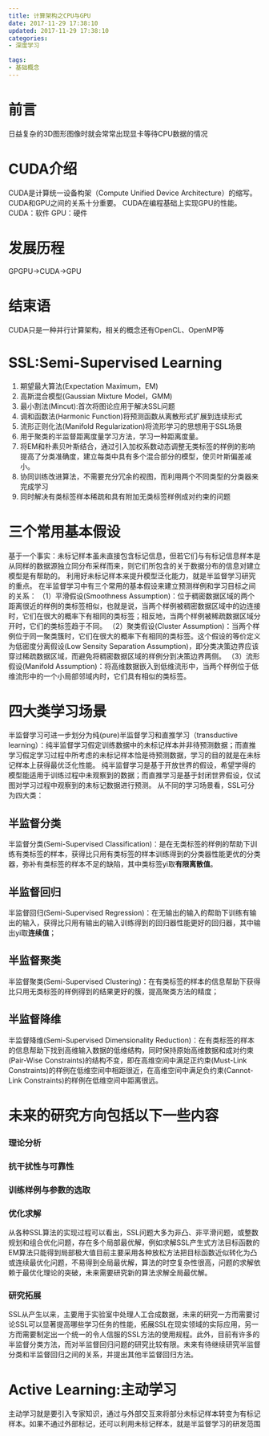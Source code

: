 ```yaml
---
title: 计算架构之CPU与GPU
date: 2017-11-29 17:38:10
updated: 2017-11-29 17:38:10
categories:
- 深度学习

tags:
- 基础概念
---
```

# 前言
日益复杂的3D图形图像时就会常常出现显卡等待CPU数据的情况

<!-- more -->

# CUDA介绍
CUDA是计算统一设备构架（Compute Unified Device Architecture）的缩写。
CUDA和GPU之间的关系十分重要。
CUDA在编程基础上实现GPU的性能。
CUDA：软件
GPU：硬件
# 发展历程
GPGPU->CUDA->GPU

# 结束语
CUDA只是一种并行计算架构，相关的概念还有OpenCL、OpenMP等

# SSL:Semi-Supervised Learning
1. 期望最大算法(Expectation Maximum，EM)
2. 高斯混合模型(Gaussian Mixture Model，GMM)
3. 最小割法(Mincut):首次将图论应用于解决SSL问题
4. 调和函数法(Harmonic Function)将预测函数从离散形式扩展到连续形式
5. 流形正则化法(Manifold Regularization)将流形学习的思想用于SSL场景
6. 用于聚类的半监督距离度量学习方法，学习一种距离度量。
7. 将EM和朴素贝叶斯结合，通过引入加权系数动态调整无类标签的样例的影响提高了分类准确度，建立每类中具有多个混合部分的模型，使贝叶斯偏差减小。
8. 协同训练改进算法，不需要充分冗余的视图，而利用两个不同类型的分类器来完成学习
9. 同时解决有类标签样本稀疏和具有附加无类标签样例成对约束的问题

# 三个常用基本假设
基于一个事实：未标记样本虽未直接包含标记信息，但若它们与有标记信息样本是从同样的数据源独立同分布采样而来，则它们所包含的关于数据分布的信息对建立模型是有帮助的。
利用好未标记样本来提升模型泛化能力，就是半监督学习研究的重点。
在半监督学习中有三个常用的基本假设来建立预测样例和学习目标之间的关系：
（1）平滑假设(Smoothness Assumption)：位于稠密数据区域的两个距离很近的样例的类标签相似，也就是说，当两个样例被稠密数据区域中的边连接时，它们在很大的概率下有相同的类标签；相反地，当两个样例被稀疏数据区域分开时，它们的类标签趋于不同。
（2）聚类假设(Cluster Assumption)：当两个样例位于同一聚类簇时，它们在很大的概率下有相同的类标签。这个假设的等价定义为低密度分离假设(Low Sensity Separation Assumption)，即分类决策边界应该穿过稀疏数据区域，而避免将稠密数据区域的样例分到决策边界两侧。
（3）流形假设(Manifold Assumption)：将高维数据嵌入到低维流形中，当两个样例位于低维流形中的一个小局部邻域内时，它们具有相似的类标签。

# 四大类学习场景
半监督学习可进一步划分为纯(pure)半监督学习和直推学习（transductive learning）：纯半监督学习假定训练数据中的未标记样本并非待预测数据；而直推学习假定学习过程中所考虑的未标记样本恰是待预测数据，学习的目的就是在未标记样本上获得最优泛化性能。
纯半监督学习是基于开放世界的假设，希望学得的模型能适用于训练过程中未观察到的数据；而直推学习是基于封闭世界假设，仅试图对学习过程中观察到的未标记数据进行预测。
从不同的学习场景看，SSL可分为四大类：
## 半监督分类
半监督分类(Semi-Supervised Classification)：是在无类标签的样例的帮助下训练有类标签的样本，获得比只用有类标签的样本训练得到的分类器性能更优的分类器，弥补有类标签的样本不足的缺陷，其中类标签yi取**有限离散值**。
## 半监督回归
半监督回归(Semi-Supervised Regression)：在无输出的输入的帮助下训练有输出的输入，获得比只用有输出的输入训练得到的回归器性能更好的回归器，其中输出yi取**连续值**；
## 半监督聚类
半监督聚类(Semi-Supervised Clustering)：在有类标签的样本的信息帮助下获得比只用无类标签的样例得到的结果更好的簇，提高聚类方法的精度；
## 半监督降维
半监督降维(Semi-Supervised Dimensionality Reduction)：在有类标签的样本的信息帮助下找到高维输入数据的低维结构，同时保持原始高维数据和成对约束(Pair-Wise Constraints)的结构不变，即在高维空间中满足正约束(Must-Link Constraints)的样例在低维空间中相距很近，在高维空间中满足负约束(Cannot-Link Constraints)的样例在低维空间中距离很远。
# 未来的研究方向包括以下一些内容
### 理论分析
### 抗干扰性与可靠性
### 训练样例与参数的选取
### 优化求解
从各种SSL算法的实现过程可以看出，SSL问题大多为非凸、非平滑问题，或整数规划和组合优化问题，存在多个局部最优解，例如求解SSL产生式方法目标函数的EM算法只能得到局部极大值目前主要采用各种放松方法把目标函数近似转化为凸或连续最优化问题，不易得到全局最优解，算法的时空复杂性很高，问题的求解依赖于最优化理论的突破，未来需要研究新的算法求解全局最优解。
### 研究拓展
SSL从产生以来，主要用于实验室中处理人工合成数据，未来的研究一方而需要讨论SSL可以显著提高哪些学习任务的性能，拓展SSL在现实领域的实际应用，另一方而需要制定出一个统一的令人信服的SSL方法的使用规程。此外，目前有许多的半监督分类方法，而对半监督回归问题的研究比较有限。未来有待继续研究半监督分类和半监督回归之间的关系，并提出其他半监督回归方法。

# Active Learning:主动学习
主动学习就是要引入专家知识，通过与外部交互来将部分未标记样本转变为有标记样本。如果不通过外部标记，还可以利用未标记样本，就是半监督学习的研发范围
